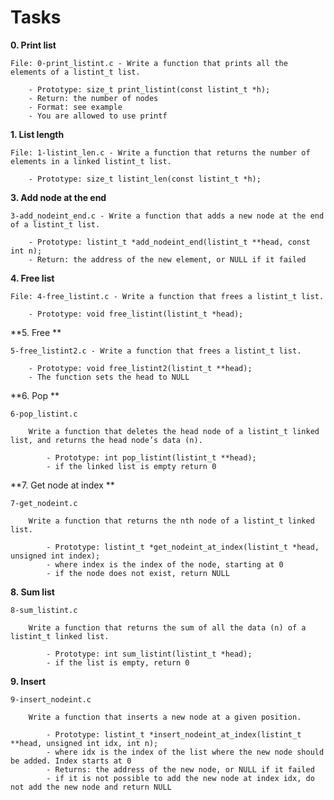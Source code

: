 # Tasks

**0. Print list**
 
	File: 0-print_listint.c - Write a function that prints all the elements of a listint_t list.

		- Prototype: size_t print_listint(const listint_t *h);
		- Return: the number of nodes
		- Format: see example
		- You are allowed to use printf

**1. List length**

	File: 1-listint_len.c - Write a function that returns the number of elements in a linked listint_t list.

		- Prototype: size_t listint_len(const listint_t *h);

**3. Add node at the end**

	3-add_nodeint_end.c - Write a function that adds a new node at the end of a listint_t list.

		- Prototype: listint_t *add_nodeint_end(listint_t **head, const int n);
		- Return: the address of the new element, or NULL if it failed


**4. Free list** 

	File: 4-free_listint.c - Write a function that frees a listint_t list.

		- Prototype: void free_listint(listint_t *head);


**5. Free **

	5-free_listint2.c - Write a function that frees a listint_t list.

		- Prototype: void free_listint2(listint_t **head);
		- The function sets the head to NULL

**6. Pop **

	6-pop_listint.c

		Write a function that deletes the head node of a listint_t linked list, and returns the head node’s data (n).

			- Prototype: int pop_listint(listint_t **head);
			- if the linked list is empty return 0

**7. Get node at index **

	7-get_nodeint.c

		Write a function that returns the nth node of a listint_t linked list.

			- Prototype: listint_t *get_nodeint_at_index(listint_t *head, unsigned int index);
			- where index is the index of the node, starting at 0
			- if the node does not exist, return NULL

**8. Sum list**

	8-sum_listint.c

		Write a function that returns the sum of all the data (n) of a listint_t linked list.

			- Prototype: int sum_listint(listint_t *head);
			- if the list is empty, return 0

**9. Insert**

	9-insert_nodeint.c

		Write a function that inserts a new node at a given position.

			- Prototype: listint_t *insert_nodeint_at_index(listint_t **head, unsigned int idx, int n);
			- where idx is the index of the list where the new node should be added. Index starts at 0
			- Returns: the address of the new node, or NULL if it failed
			- if it is not possible to add the new node at index idx, do not add the new node and return NULL
